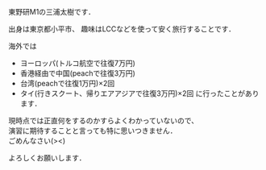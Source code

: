 東野研M1の三浦太樹です．

出身は東京都小平市、
趣味はLCCなどを使って安く旅行することです．

海外では  
* ヨーロッパ(トルコ航空で往復7万円)
* 香港経由で中国(peachで往復3万円)
* 台湾(peachで往復1万円)×2回
* タイ(行きスクート、帰りエアアジアで往復3万円)×2回
に行ったことがあります．  

現時点では正直何をするのかすらよくわかっていないので、  
演習に期待することと言っても特に思いつきません．  
ごめんなさい(><)  

よろしくお願いします．
